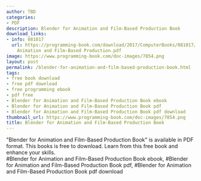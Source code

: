 ```yaml
---
author: TBD
categories:
- PDF
description: Blender for Animation and Film-Based Production Book
download_links:
- info: 081017
  url: https://programming-book.com/download/2017/ComputerBooks/081017/Blender for
    Animation and Film-Based Production.pdf
image: https://www.programming-book.com/doc-images/7854.png
layout: post
permalink: /blender-for-animation-and-film-based-production-book.html
tags:
- free book download
- free pdf download
- free programming ebook
- pdf free
- Blender for Animation and Film-Based Production Book ebook
- Blender for Animation and Film-Based Production Book pdf
- Blender for Animation and Film-Based Production Book pdf download
thumbnail_url: https://www.programming-book.com/doc-images/7854.png
title: Blender for Animation and Film-Based Production Book
---
```


 
<div class="item-desc text-justify">
  "Blender for Animation and Film-Based Production Book" is available in PDF format. This books is free to download. Learn from this free book and enhance your skills.
  <br>
  #Blender for Animation and Film-Based Production Book ebook, #Blender for Animation and Film-Based Production Book pdf, #Blender for Animation and Film-Based Production Book pdf download
</div>